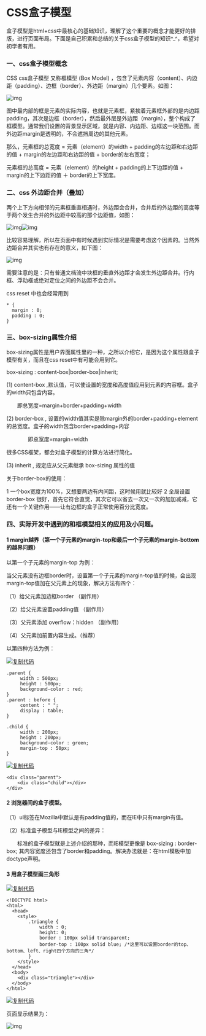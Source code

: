 # CSS盒子模型

盒子模型是html+css中最核心的基础知识，理解了这个重要的概念才能更好的排版，进行页面布局。下面是自己积累和总结的关于css盒子模型的知识^_^，希望对初学者有用。

### **一、css盒子模型概念**

CSS css盒子模型 又称框模型 (Box Model) ，包含了元素内容（content）、内边距（padding）、边框（border）、外边距（margin）几个要素。如图：

![img](https://images2015.cnblogs.com/blog/993105/201607/993105-20160722121801872-494280136.gif)

图中最内部的框是元素的实际内容，也就是元素框，紧挨着元素框外部的是内边距padding，其次是边框（border），然后最外层是外边距（margin），整个构成了框模型。通常我们设置的背景显示区域，就是内容、内边距、边框这一块范围。而外边距margin是透明的，不会遮挡周边的其他元素。

那么，元素框的总宽度 = 元素（element）的width + padding的左边距和右边距的值 + margin的左边距和右边距的值 + border的左右宽度；

元素框的总高度 = 元素（element）的height + padding的上下边距的值 + margin的上下边距的值 ＋ border的上下宽度。

### **二、css 外边距合并（叠加）**

两个上下方向相邻的元素框垂直相遇时，外边距会合并，合并后的外边距的高度等于两个发生合并的外边距中较高的那个边距值，如图：

![img](https://images2015.cnblogs.com/blog/993105/201607/993105-20160722171008560-1813889758.png)![img](https://images2015.cnblogs.com/blog/993105/201607/993105-20160722171015419-1530764673.png)

比较容易理解，所以在页面中有时候遇到实际情况是需要考虑这个因素的。当然外边距合并其实也有存在的意义，如下图：

![img](https://images2015.cnblogs.com/blog/993105/201607/993105-20160722171428919-1743116155.png)

需要注意的是：只有普通文档流中块框的垂直外边距才会发生外边距合并。行内框、浮动框或绝对定位之间的外边距不会合并。

css reset 中也会经常用到

```
* {
  margin : 0;
  padding : 0;
}
```

 

### **三、box-sizing属性介绍**

box-sizing属性是用户界面属性里的一种，之所以介绍它，是因为这个属性跟盒子模型有关，而且在css reset中有可能会用到它。

box-sizing : content-box|border-box|inherit;

(1) content-box ,默认值，可以使设置的宽度和高度值应用到元素的内容框。盒子的width只包含内容。

　　即总宽度=margin+border+padding+width

(2) border-box , 设置的width值其实是除margin外的border+padding+element的总宽度。盒子的width包含border+padding+内容

　　　　即总宽度=margin+width

很多CSS框架，都会对盒子模型的计算方法进行简化。

(3) inherit , 规定应从父元素继承 box-sizing 属性的值

关于border-box的使用：

1 一个box宽度为100%，又想要两边有内间距，这时候用就比较好
2 全局设置 border-box 很好，首先它符合直觉，其次它可以省去一次又一次的加加减减，它还有一个关键作用——让有边框的盒子正常使用百分比宽度。

 

### **四、实际开发中遇到的和框模型相关的应用及小问题。**

#### 1 margin越界（第一个子元素的margin-top和最后一个子元素的margin-bottom的越界问题）

以第一个子元素的margin-top 为例：

当父元素没有边框border时，设置第一个子元素的margin-top值的时候，会出现margin-top值加在父元素上的现象，解决方法有四个：

（1）给父元素加边框border （副作用）

（2）给父元素设置padding值  （副作用）

（3）父元素添加 overflow：hidden （副作用）

（4）父元素加前置内容生成。（推荐）

以第四种方法为例：

[![复制代码](https://common.cnblogs.com/images/copycode.gif)](javascript:void(0);)

```
.parent {
     width : 500px;
     height : 500px;
     background-color : red;       
}
.parent : before {
     content : " ";
     display : table;
}

.child {
     width : 200px;
     height : 200px;
     background-color : green;
     margin-top : 50px;
}
```

[![复制代码](https://common.cnblogs.com/images/copycode.gif)](javascript:void(0);)

```
<div class="parent">
    <div class="child"></div> 
</div>
```

#### 2 浏览器间的盒子模型。

（1）ul标签在Mozilla中默认是有padding值的，而在IE中只有margin有值。

（2）标准盒子模型与IE模型之间的差异：

　　标准的盒子模型就是上述介绍的那种，而IE模型更像是 box-sizing : border-box; 其内容宽度还包含了border和padding。解决办法就是：在html模板中加doctype声明。

#### 3 用盒子模型画三角形

[![复制代码](https://common.cnblogs.com/images/copycode.gif)](javascript:void(0);)

```
<!DOCTYPE html>
<html>
  <head>
    <style>
        .triangle {
            width : 0;
            height: 0;
            border : 100px solid transparent;
            border-top : 100px solid blue; /*这里可以设置border的top、bottom、left、right四个方向的三角*/
        }
    </style>
  </head>
  <body>
    <div class="triangle"></div>
  </body>
</html>    
```

[![复制代码](https://common.cnblogs.com/images/copycode.gif)](javascript:void(0);)

页面显示结果为：

![img](https://images2015.cnblogs.com/blog/993105/201607/993105-20160722183120076-268805707.png)
